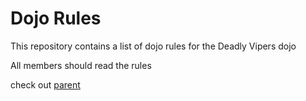 Dojo Rules
==========

This repository contains a list of dojo rules for the Deadly Vipers dojo

All members should read the rules

check out [parent]("https://github.com/deadlyvipers")

